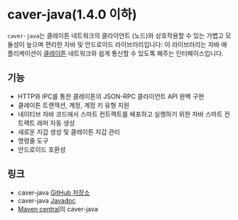 # caver-java(1.4.0 이하)

`caver-java`는 클레이튼 네트워크의 클라이언트 \(노드\)와 상호작용할 수 있는 가볍고 모듈성이 높으며 편리한 자바 및 안드로이드 라이브러리입니다: 이 라이브러리는 자바 애플리케이션이 [클레이튼](https://www.klaytn.com) 네트워크와 쉽게 통신할 수 있도록 해주는 인터페이스입니다.

## 기능 <a id="features"></a>

* HTTP와 IPC를 통한 클레이튼의 JSON-RPC 클라이언트 API 완벽 구현
* 클레이튼 트랜잭션, 계정, 계정 키 유형 지원
* 네이티브 자바 코드에서 스마트 컨트랙트를 배포하고 실행하기 위한 자바 스마트 컨트랙트 래퍼 자동 생성
* 새로운 지갑 생성 및 클레이튼 지갑 관리
* 명령줄 도구
* 안드로이드 호환성

## 링크 <a id="links"></a>

* caver-java [GitHub 저장소](https://www.klaytn.com)
* caver-java [Javadoc](https://github.com/klaytn/caver-java)
* [Maven central](https://javadoc.io/doc/com.klaytn.caver/core)의 caver-java
